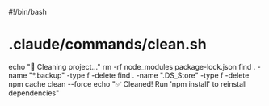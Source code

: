 #!/bin/bash
# .claude/commands/clean.sh
echo "🧹 Cleaning project..."
rm -rf node_modules package-lock.json
find . -name "*.backup" -type f -delete
find . -name ".DS_Store" -type f -delete
npm cache clean --force
echo "✅ Cleaned! Run 'npm install' to reinstall dependencies"

